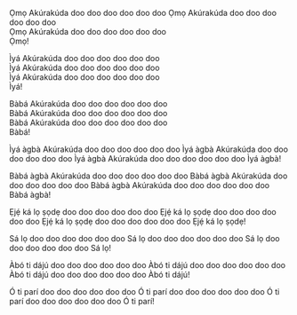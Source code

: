 Ọmọ Akúrakúda doo doo doo doo doo doo
Ọmọ Akúrakúda doo doo doo doo doo doo       
Ọmọ Akúrakúda doo doo doo doo doo doo       
Ọmọ!

Ìyá Akúrakúda doo doo doo doo doo doo       
Ìyá Akúrakúda doo doo doo doo doo doo       
Ìyá Akúrakúda doo doo doo doo doo doo       
Ìyá!

Bàbá Akúrakúda doo doo doo doo doo doo      
Bàbá Akúrakúda doo doo doo doo doo doo      
Bàbá Akúrakúda doo doo doo doo doo doo      
Bàbá!

Ìyá àgbà Akúrakúda doo doo doo doo doo doo
Ìyá àgbà Akúrakúda doo doo doo doo doo doo
Ìyá àgbà Akúrakúda doo doo doo doo doo doo
Ìyá àgbà!

Bàbá àgbà Akúrakúda doo doo doo doo doo doo
Bàbá àgbà Akúrakúda doo doo doo doo doo doo
Bàbá àgbà Akúrakúda doo doo doo doo doo doo
Bàbá àgbà!

Ẹjẹ́ ká lọ ṣọdẹ doo doo doo doo doo doo
Ẹjẹ́ ká lọ ṣọdẹ doo doo doo doo doo doo
Ẹjẹ́ ká lọ ṣọdẹ doo doo doo doo doo doo
Ẹjẹ́ ká lọ ṣọdẹ!

Sá lọ doo doo doo doo doo doo
Sá lọ doo doo doo doo doo doo
Sá lọ doo doo doo doo doo doo
Sá lọ!

Àbó ti dájú doo doo doo doo doo doo
Àbó ti dájú doo doo doo doo doo doo
Àbó ti dájú doo doo doo doo doo doo
Àbó ti dájú!

Ó ti parí doo doo doo doo doo doo
Ó ti parí doo doo doo doo doo doo
Ó ti parí doo doo doo doo doo doo
Ó ti parí!